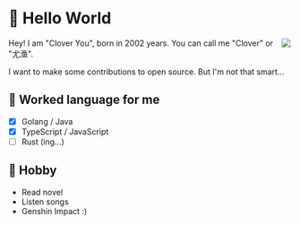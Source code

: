 # 🥳 Hello World

<img align="right" src="https://github-readme-stats.vercel.app/api?username=Clover-You">

Hey! I am "Clover You", born in 2002 years. You can call me "Clover" or "尤渔".

I want to make some contributions to open source. But I'm not that smart...

## 💬 Worked language for me
- [x] Golang / Java
- [x] TypeScript / JavaScript
- [ ] Rust (ing...)

## 👀 Hobby
- Read novel
- Listen songs
- Genshin Impact :)
